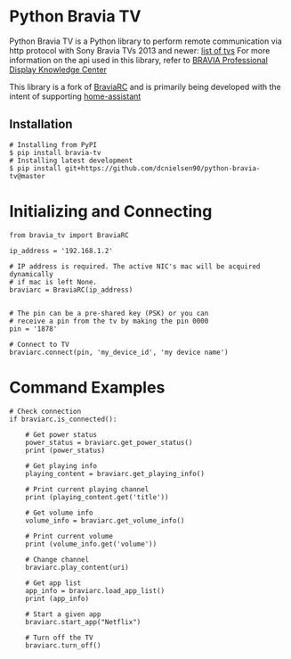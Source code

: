 Python Bravia TV
=====================

Python Bravia TV is a Python library to perform remote communication via http protocol with Sony Bravia TVs 2013 and newer: [list of tvs](http://info.tvsideview.sony.net/en_ww/home_device.html#bravia) For more information on the api used in this library, refer to [BRAVIA Professional Display Knowledge Center](https://pro-bravia.sony.net/develop/index.html)

This library is a fork of [BraviaRC](https://github.com/aparraga/braviarc) and is primarily being developed with the intent of supporting [home-assistant](https://github.com/home-assistant/home-assistant)

Installation
------------

    # Installing from PyPI
    $ pip install bravia-tv
    # Installing latest development
    $ pip install git+https://github.com/dcnielsen90/python-bravia-tv@master

Initializing and Connecting
===========================

    from bravia_tv import BraviaRC

    ip_address = '192.168.1.2'

    # IP address is required. The active NIC's mac will be acquired dynamically
    # if mac is left None.
    braviarc = BraviaRC(ip_address)


    # The pin can be a pre-shared key (PSK) or you can
    # receive a pin from the tv by making the pin 0000
    pin = '1878'

    # Connect to TV
    braviarc.connect(pin, 'my_device_id', 'my device name')

Command Examples
================

    # Check connection
    if braviarc.is_connected():

        # Get power status
        power_status = braviarc.get_power_status()
        print (power_status)

        # Get playing info
        playing_content = braviarc.get_playing_info()

        # Print current playing channel
        print (playing_content.get('title'))

        # Get volume info
        volume_info = braviarc.get_volume_info()

        # Print current volume
        print (volume_info.get('volume'))

        # Change channel
        braviarc.play_content(uri)
  
        # Get app list
        app_info = braviarc.load_app_list()
        print (app_info)
  
        # Start a given app
        braviarc.start_app("Netflix")

        # Turn off the TV
        braviarc.turn_off()
